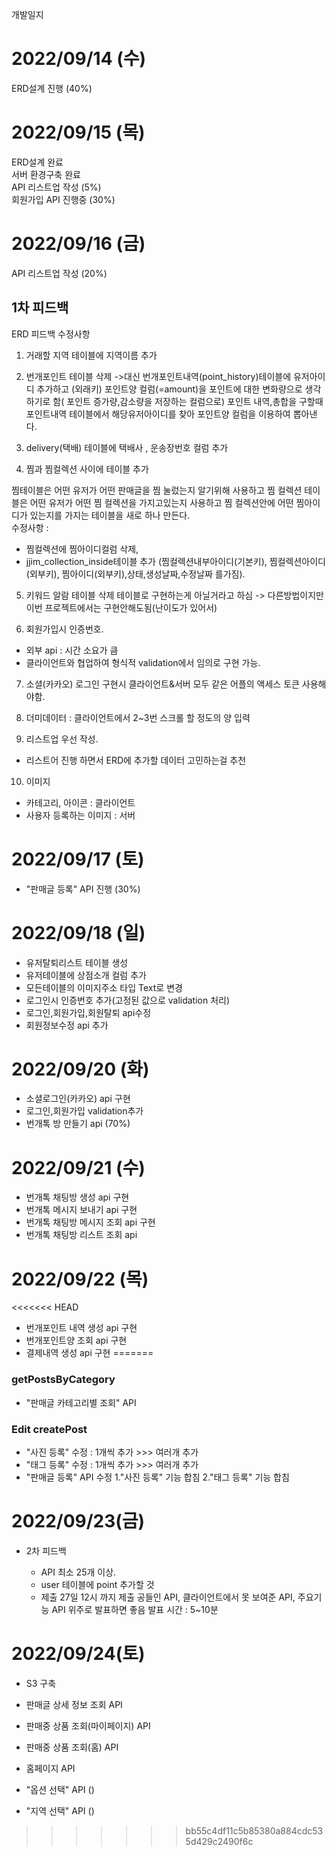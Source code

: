 
개발일지

# 2022/09/14 (수)
ERD설계 진행 (40%)

# 2022/09/15 (목)
ERD설계 완료  
서버 환경구축 완료  
API 리스트업 작성 (5%)  
회원가입 API 진행중 (30%)

# 2022/09/16 (금)
API 리스트업 작성 (20%)

## 1차 피드백
ERD 피드백 수정사항 
1. 거래할 지역 테이블에 지역이름 추가

2. 번개포인트 테이블 삭제 
->대신 번개포인트내역(point_history)테이블에 유저아이디 추가하고 (외래키)
 포인트양 컬럼(=amount)을 포인트에 대한 변화량으로 생각하기로 함( 포인트 증가량,감소량을 저장하는 컬럼으로)
포인트 내역,총합을 구할때 포인트내역 테이블에서 해당유저아이디를 찾아 포인트양 컬럼을 이용하여 뽑아낸다.

3. delivery(택배) 테이블에
택배사 , 운송장번호 컬럼 추가

4. 찜과 찜컬렉션 사이에 테이블 추가

찜테이블은 어떤 유저가 어떤 판매글을 찜 눌렀는지 알기위해 사용하고
찜 컬렉션 테이블은 어떤 유저가 어떤 찜 컬렉션을 가지고있는지 사용하고
찜 컬렉션안에 어떤 찜아이디가 있는지를 가지는 테이블을 새로 하나 만든다.  
 수정사항 :  
 - 찜컬렉션에 찜아이디컬럼 삭제,  
 - jjim_collection_inside테이블 추가 (찜컬렉션내부아이디(기본키), 찜컬렉션아이디(외부키), 찜아이디(외부키),상태,생성날짜,수정날짜 를가짐). 


5. 키워드 알람 테이블 삭제
테이블로 구현하는게 아닐거라고 하심 -> 다른방법이지만 이번 프로젝트에서는 구현안해도됨(난이도가 있어서)


6. 회원가입시 인증번호.
- 외부 api : 시간 소요가 큼
- 클라이언트와 협업하여 형식적 validation에서 임의로 구현 가능.


7. 소셜(카카오) 로그인 구현시 클라이언트&서버 모두 같은 어플의 액세스 토큰 사용해야함.


8. 더미데이터 : 클라이언트에서 2~3번 스크롤 할 정도의 양 입력


9. 리스트업 우선 작성.
- 리스트어 진행 하면서 ERD에 추가할 데이터 고민하는걸 추천


10. 이미지
- 카테고리, 아이콘 : 클라이언트
- 사용자 등록하는 이미지 : 서버


# 2022/09/17 (토)
- "판매글 등록" API 진행 (30%)

# 2022/09/18 (일)
- 유저탈퇴리스트 테이블 생성    
- 유저테이블에 상점소개 컬럼 추가    
- 모든테이블의 이미지주소 타입 Text로 변경  
- 로그인시 인증번호 추가(고정된 값으로 validation 처리)
- 로그인,회원가입,회원탈퇴 api수정 
- 회원정보수정 api 추가   


# 2022/09/20 (화)
- 소셜로그인(카카오) api 구현
- 로그인,회원가입 validation추가
- 번개톡 방 만들기 api (70%)

# 2022/09/21 (수)
- 번개톡 채팅방 생성 api 구현
- 번개톡 메시지 보내기 api 구현
- 번개톡 채팅방 메시지 조회 api 구현
- 번개톡 채팅방 리스트 조회 api 

# 2022/09/22 (목)
<<<<<<< HEAD
- 번개포인트 내역 생성 api 구현
- 번개포인트양 조회 api 구현
- 결제내역 생성 api 구현
=======
### getPostsByCategory
- "판매글 카테고리별 조회" API
### Edit createPost
- "사진 등록" 수정 : 1개씩 추가 >>> 여러개 추가
- "태그 등록" 수정 : 1개씩 추가 >>> 여러개 추가
- "판매글 등록" API 수정
  1."사진 등록" 기능 합침
  2."태그 등록" 기능 합침

# 2022/09/23(금)
- 2차 피드백
  
  - API 최소 25개 이상.
  - user 테이블에 point 추가할 것
  - 제출
    27일 12시 까지 제출
    공들인 API, 클라이언트에서 못 보여준 API, 주요기능 API 위주로 발표하면 좋음
    발표 시간 : 5~10분

# 2022/09/24(토)
- S3 구축
- 판매글 상세 정보 조회 API
- 판매중 상품 조회(마이페이지) API
- 판매중 상품 조회(홈) API

- 홈페이지 API
- "옵션 선택" API ()
- "지역 선택" API ()



>>>>>>> bb55c4df11c5b85380a884cdc535d429c2490f6c
